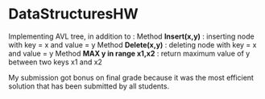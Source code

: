 # DataStructuresHW

Implementing AVL tree, in addition to :
Method **Insert(x,y)** : inserting node with key = x and value = y
Method **Delete(x,y)** : deleting node with key = x and value = y
Method **MAX y in range x1,x2** : return maximum value of y between two keys x1 and x2

My submission got bonus on final grade because it was the most efficient solution that has been submitted by all students.
